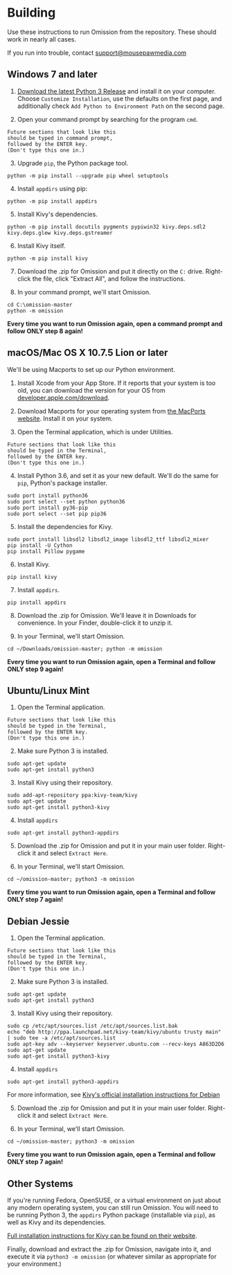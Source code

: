 # Building

Use these instructions to run Omission from the repository. These should
work in nearly all cases.

If you run into trouble, contact support@mousepawmedia.com

## Windows 7 and later

1. [Download the latest Python 3 Release](https://www.python.org/downloads/windows/)
and install it on your computer. Choose `Customize Installation`, use the
defaults on the first page, and additionally check `Add Python to Environment Path`
on the second page.

2. Open your command prompt by searching for the program `cmd`.

~~~
Future sections that look like this
should be typed in command prompt,
followed by the ENTER key.
(Don't type this one in.)
~~~

3. Upgrade `pip`, the Python package tool.

~~~
python -m pip install --upgrade pip wheel setuptools
~~~

4. Install `appdirs` using pip:

~~~
python -m pip install appdirs
~~~

5. Install Kivy's dependencies.

~~~
python -m pip install docutils pygments pypiwin32 kivy.deps.sdl2 kivy.deps.glew kivy.deps.gstreamer
~~~

6. Install Kivy itself.

~~~
python -m pip install kivy
~~~

7. Download the .zip for Omission and put it directly on the `C:` drive.
Right-click the file, click "Extract All", and follow the instructions.

8. In your command prompt, we'll start Omission.

~~~
cd C:\omission-master
python -m omission
~~~

**Every time you want to run Omission again, open a command prompt
and follow ONLY step 8 again!**

## macOS/Mac OS X 10.7.5 Lion or later

We'll be using Macports to set up our Python environment.

1. Install Xcode from your App Store. If it reports that your system is
too old, you can download the version for your OS from [developer.apple.com/download](https://developer.apple.com/download).

2. Download Macports for your operating system from [the MacPorts website](https://www.macports.org/install.php). Install it on your system.

3. Open the Terminal application, which is under Utilities.

~~~
Future sections that look like this
should be typed in the Terminal,
followed by the ENTER key.
(Don't type this one in.)
~~~

4. Install Python 3.6, and set it as your new default. We'll do the same
for `pip`, Python's package installer.

~~~
sudo port install python36
sudo port select --set python python36
sudo port install py36-pip
sudo port select --set pip pip36
~~~

5. Install the dependencies for Kivy.

~~~
sudo port install libsdl2 libsdl2_image libsdl2_ttf libsdl2_mixer
pip install -U Cython
pip install Pillow pygame
~~~

6. Install Kivy.

~~~
pip install kivy
~~~

7. Install `appdirs`.

~~~
pip install appdirs
~~~

8. Download the .zip for Omission. We'll leave it in Downloads for convenience.
In your Finder, double-click it to unzip it.

9. In your Terminal, we'll start Omission.

~~~
cd ~/Downloads/omission-master; python -m omission
~~~

**Every time you want to run Omission again, open a Terminal
and follow ONLY step 9 again!**

## Ubuntu/Linux Mint

1. Open the Terminal application.

~~~
Future sections that look like this
should be typed in the Terminal,
followed by the ENTER key.
(Don't type this one in.)
~~~

2. Make sure Python 3 is installed.

~~~
sudo apt-get update
sudo apt-get install python3
~~~

3. Install Kivy using their repository.

~~~
sudo add-apt-repository ppa:kivy-team/kivy
sudo apt-get update
sudo apt-get install python3-kivy
~~~

4. Install `appdirs`

~~~
sudo apt-get install python3-appdirs
~~~

5. Download the .zip for Omission and put it in your main user folder.
Right-click it and select `Extract Here`.

6. In your Terminal, we'll start Omission.

~~~
cd ~/omission-master; python3 -m omission
~~~

**Every time you want to run Omission again, open a Terminal
and follow ONLY step 7 again!**

## Debian Jessie

1. Open the Terminal application.

~~~
Future sections that look like this
should be typed in the Terminal,
followed by the ENTER key.
(Don't type this one in.)
~~~

2. Make sure Python 3 is installed.

~~~
sudo apt-get update
sudo apt-get install python3
~~~

3. Install Kivy using their repository.

~~~
sudo cp /etc/apt/sources.list /etc/apt/sources.list.bak
echo "deb http://ppa.launchpad.net/kivy-team/kivy/ubuntu trusty main" | sudo tee -a /etc/apt/sources.list
sudo apt-key adv --keyserver keyserver.ubuntu.com --recv-keys A863D2D6
sudo apt-get update
sudo apt-get install python3-kivy
~~~

4. Install `appdirs`

~~~
sudo apt-get install python3-appdirs
~~~

For more information, see [Kivy's official installation instructions for Debian](https://kivy.org/docs/installation/installation-linux.html#debian-jessie-or-newer)

5. Download the .zip for Omission and put it in your main user folder.
Right-click it and select `Extract Here`.

6. In your Terminal, we'll start Omission.

~~~
cd ~/omission-master; python3 -m omission
~~~

**Every time you want to run Omission again, open a Terminal
and follow ONLY step 7 again!**

## Other Systems

If you're running Fedora, OpenSUSE, or a virtual environment on just about any
modern operating system, you can still run Omission. You will need to be running
Python 3, the ``appdirs`` Python package (installable via ``pip``), as well
as Kivy and its dependencies.

[Full installation instructions for Kivy can be found on their website](https://kivy.org/docs/installation/installation.html).

Finally, download and extract the .zip for Omission, navigate into it,
and execute it via `python3 -m omission` (or whatever similar as appropriate
for your environment.)
